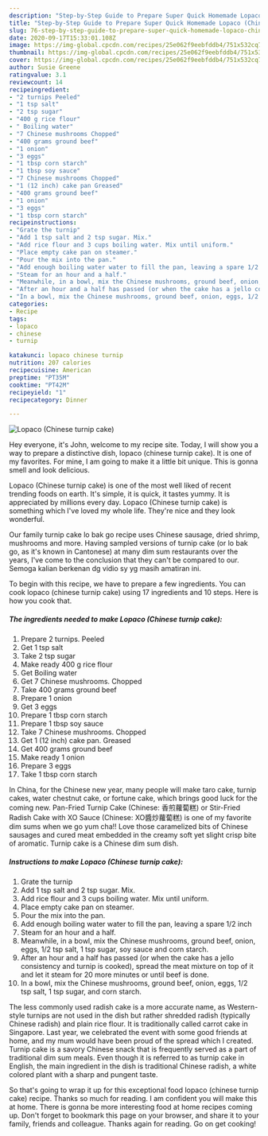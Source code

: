 ```yaml
---
description: "Step-by-Step Guide to Prepare Super Quick Homemade Lopaco (Chinese turnip cake)"
title: "Step-by-Step Guide to Prepare Super Quick Homemade Lopaco (Chinese turnip cake)"
slug: 76-step-by-step-guide-to-prepare-super-quick-homemade-lopaco-chinese-turnip-cake
date: 2020-09-17T15:33:01.108Z
image: https://img-global.cpcdn.com/recipes/25e062f9eebfddb4/751x532cq70/lopaco-chinese-turnip-cake-recipe-main-photo.jpg
thumbnail: https://img-global.cpcdn.com/recipes/25e062f9eebfddb4/751x532cq70/lopaco-chinese-turnip-cake-recipe-main-photo.jpg
cover: https://img-global.cpcdn.com/recipes/25e062f9eebfddb4/751x532cq70/lopaco-chinese-turnip-cake-recipe-main-photo.jpg
author: Susie Greene
ratingvalue: 3.1
reviewcount: 14
recipeingredient:
- "2 turnips Peeled"
- "1 tsp salt"
- "2 tsp sugar"
- "400 g rice flour"
- " Boiling water"
- "7 Chinese mushrooms Chopped"
- "400 grams ground beef"
- "1 onion"
- "3 eggs"
- "1 tbsp corn starch"
- "1 tbsp soy sauce"
- "7 Chinese mushrooms Chopped"
- "1 (12 inch) cake pan Greased"
- "400 grams ground beef"
- "1 onion"
- "3 eggs"
- "1 tbsp corn starch"
recipeinstructions:
- "Grate the turnip"
- "Add 1 tsp salt and 2 tsp sugar. Mix."
- "Add rice flour and 3 cups boiling water. Mix until uniform."
- "Place empty cake pan on steamer."
- "Pour the mix into the pan."
- "Add enough boiling water water to fill the pan, leaving a spare 1/2 inch"
- "Steam for an hour and a half."
- "Meanwhile, in a bowl, mix the Chinese mushrooms, ground beef, onion, eggs, 1/2 tsp salt, 1 tsp sugar, soy sauce and corn starch."
- "After an hour and a half has passed (or when the cake has a jello consistency and turnip is cooked), spread the meat mixture on top of it and let it steam for 20 more minutes or until beef is done."
- "In a bowl, mix the Chinese mushrooms, ground beef, onion, eggs, 1/2 tsp salt, 1 tsp sugar, and corn starch."
categories:
- Recipe
tags:
- lopaco
- chinese
- turnip

katakunci: lopaco chinese turnip 
nutrition: 207 calories
recipecuisine: American
preptime: "PT35M"
cooktime: "PT42M"
recipeyield: "1"
recipecategory: Dinner

---
```



![Lopaco (Chinese turnip cake)](https://img-global.cpcdn.com/recipes/25e062f9eebfddb4/751x532cq70/lopaco-chinese-turnip-cake-recipe-main-photo.jpg)

Hey everyone, it's John, welcome to my recipe site. Today, I will show you a way to prepare a distinctive dish, lopaco (chinese turnip cake). It is one of my favorites. For mine, I am going to make it a little bit unique. This is gonna smell and look delicious.

Lopaco (Chinese turnip cake) is one of the most well liked of recent trending foods on earth. It's simple, it is quick, it tastes yummy. It is appreciated by millions every day. Lopaco (Chinese turnip cake) is something which I've loved my whole life. They're nice and they look wonderful.

Our family turnip cake lo bak go recipe uses Chinese sausage, dried shrimp, mushrooms and more. Having sampled versions of turnip cake (or lo bak go, as it&#39;s known in Cantonese) at many dim sum restaurants over the years, I&#39;ve come to the conclusion that they can&#39;t be compared to our. Semoga kalian berkenan dg vidio sy yg masih amatiran ini.


To begin with this recipe, we have to prepare a few ingredients. You can cook lopaco (chinese turnip cake) using 17 ingredients and 10 steps. Here is how you cook that.

<!--inarticleads1-->

##### The ingredients needed to make Lopaco (Chinese turnip cake):

1. Prepare 2 turnips. Peeled
1. Get 1 tsp salt
1. Take 2 tsp sugar
1. Make ready 400 g rice flour
1. Get  Boiling water
1. Get 7 Chinese mushrooms. Chopped
1. Take 400 grams ground beef
1. Prepare 1 onion
1. Get 3 eggs
1. Prepare 1 tbsp corn starch
1. Prepare 1 tbsp soy sauce
1. Take 7 Chinese mushrooms. Chopped
1. Get 1 (12 inch) cake pan. Greased
1. Get 400 grams ground beef
1. Make ready 1 onion
1. Prepare 3 eggs
1. Take 1 tbsp corn starch


In China, for the Chinese new year, many people will make taro cake, turnip cakes, water chestnut cake, or fortune cake, which brings good luck for the coming new. Pan-Fried Turnip Cake (Chinese: 香煎蘿蔔糕) or Stir-Fried Radish Cake with XO Sauce (Chinese: XO醬炒蘿蔔糕) is one of my favorite dim sums when we go yum cha!! Love those caramelized bits of Chinese sausages and cured meat embedded in the creamy soft yet slight crisp bite of aromatic. Turnip cake is a Chinese dim sum dish. 

<!--inarticleads2-->

##### Instructions to make Lopaco (Chinese turnip cake):

1. Grate the turnip
1. Add 1 tsp salt and 2 tsp sugar. Mix.
1. Add rice flour and 3 cups boiling water. Mix until uniform.
1. Place empty cake pan on steamer.
1. Pour the mix into the pan.
1. Add enough boiling water water to fill the pan, leaving a spare 1/2 inch
1. Steam for an hour and a half.
1. Meanwhile, in a bowl, mix the Chinese mushrooms, ground beef, onion, eggs, 1/2 tsp salt, 1 tsp sugar, soy sauce and corn starch.
1. After an hour and a half has passed (or when the cake has a jello consistency and turnip is cooked), spread the meat mixture on top of it and let it steam for 20 more minutes or until beef is done.
1. In a bowl, mix the Chinese mushrooms, ground beef, onion, eggs, 1/2 tsp salt, 1 tsp sugar, and corn starch.


The less commonly used radish cake is a more accurate name, as Western-style turnips are not used in the dish but rather shredded radish (typically Chinese radish) and plain rice flour. It is traditionally called carrot cake in Singapore. Last year, we celebrated the event with some good friends at home, and my mum would have been proud of the spread which I created. Turnip cake is a savory Chinese snack that is frequently served as a part of traditional dim sum meals. Even though it is referred to as turnip cake in English, the main ingredient in the dish is traditional Chinese radish, a white colored plant with a sharp and pungent taste. 

So that's going to wrap it up for this exceptional food lopaco (chinese turnip cake) recipe. Thanks so much for reading. I am confident you will make this at home. There is gonna be more interesting food at home recipes coming up. Don't forget to bookmark this page on your browser, and share it to your family, friends and colleague. Thanks again for reading. Go on get cooking!

